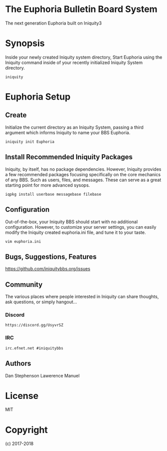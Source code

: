 # The Euphoria Bulletin Board System
The next generation Euphoria built on Iniquity3

# Synopsis
Inside your newly created Iniquity system directory, Start Euphoria using the Iniquity command inside of your recently initialized Iniquity System directory.

    iniquity

# Euphoria Setup 

## Create
Initialize the current directory as an Iniquity System, passing a third argument which informs Iniquity to name your BBS Euphoria.

    iniquity init Euphoria

## Install Recommended Iniquity Packages
Iniquity, by itself, has no package dependencies. However, Iniquity provides a few recommended packages focusing specifically on the core mechanics of any BBS. Such as users, files, and messages. These can serve as a great starting point for more advanced sysops.

    iqpkg install userbase messagebase filebase

## Configuration
Out-of-the-box, your Iniquity BBS should start with no additional configuration. However, to customize your server settings, you can easily modify the Iniquity created euphoria.ini file, and tune it to your taste.

    vim euphoria.ini

## Bugs, Suggestions, Features
https://github.com/iniquitybbs.org/issues

## Community 
The various places where people interested in Iniquity can share thoughts, ask questions, or simply hangout...

### Discord

    https://discord.gg/UsyvrSZ

### IRC

    irc.efnet.net #iniquitybbs

## Authors
Dan Stephenson
Lawerence Manuel

# License
MIT

# Copyright 
(c) 2017-2018



